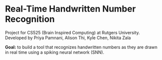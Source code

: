 # Real-Time Handwritten Number Recognition
Project for CS525 (Brain Inspired Computing) at Rutgers University.
Developed by Priya Pamnani, Alison Thi, Kyle Chen, Nikita Zala

**Goal:** to build a tool that recognizes handwritten numbers as they are drawn in real time using a spiking neural network (SNN). 
